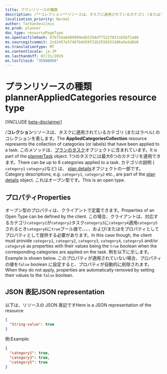 ```yaml
---
title: プランリソースの種類
description: /**コレクション**リソースは、タスクに適用されているカテゴリ (またはラベル) のコレクションを表します。 このメソッドは、プランのタスクオブジェクトに含まれています。
localization_priority: Normal
author: TarkanSevilmis
ms.prod: planner
doc_type: resourcePageType
ms.openlocfilehash: 87b75da0489099edb5294df752278311b5bf2a86
ms.sourcegitcommit: 2c62457e57467b8d50f21b255b553106a9a5d8d6
ms.translationtype: MT
ms.contentlocale: ja-JP
ms.lasthandoff: 07/31/2019
ms.locfileid: "35966056"
---
```

# <a name="plannerappliedcategories-resource-type"></a><span data-ttu-id="eb63e-104">プランリソースの種類</span><span class="sxs-lookup"><span data-stu-id="eb63e-104">plannerAppliedCategories resource type</span></span>

[!INCLUDE [beta-disclaimer](../../includes/beta-disclaimer.md)]

<span data-ttu-id="eb63e-105">/**コレクション**リソースは、タスクに適用されているカテゴリ (またはラベル) のコレクションを表します。</span><span class="sxs-lookup"><span data-stu-id="eb63e-105">The **AppliedCategoriesCollection** resource represents the collection of categories (or labels) that have been applied to a task.</span></span> <span data-ttu-id="eb63e-106">このメソッドは、[プランのタスク](plannertask.md)オブジェクトに含まれています。</span><span class="sxs-lookup"><span data-stu-id="eb63e-106">It is part of the [plannerTask](plannertask.md) object.</span></span>
<span data-ttu-id="eb63e-107">1つのタスクには最大6つのカテゴリを適用できます。</span><span class="sxs-lookup"><span data-stu-id="eb63e-107">There can be up to 6 categories applied to a task.</span></span> <span data-ttu-id="eb63e-108">カテゴリの説明 ( `category1` `category2`など) は、 [plan details](plannerplandetails.md)オブジェクトの一部です。</span><span class="sxs-lookup"><span data-stu-id="eb63e-108">Category descriptions, e.g. `category1`, `category2` etc., are part of the [plan details](plannerplandetails.md) object.</span></span> <span data-ttu-id="eb63e-109">これはオープン型です。</span><span class="sxs-lookup"><span data-stu-id="eb63e-109">This is an open type.</span></span>

## <a name="properties"></a><span data-ttu-id="eb63e-110">プロパティ</span><span class="sxs-lookup"><span data-stu-id="eb63e-110">Properties</span></span>
<span data-ttu-id="eb63e-111">オープン型のプロパティは、クライアントで定義できます。</span><span class="sxs-lookup"><span data-stu-id="eb63e-111">Properties of an Open Type can be defined by the client.</span></span> <span data-ttu-id="eb63e-112">この場合、クライアントは、対応するカテゴリ`category1`が`category2`タスク`category3`に`category4`適用`category5`されるとき`category6`に`true`ブール値で、、、、および/またはをプロパティとしてプロパティとして提供する必要があります。</span><span class="sxs-lookup"><span data-stu-id="eb63e-112">In this case though, the client must provide `category1`, `category2`, `category3`, `category4`, `category5` and/or `category6` as properties with their values being the `true` boolean when the corresponding categories are applied on the task.</span></span> <span data-ttu-id="eb63e-113">例を以下に示します。</span><span class="sxs-lookup"><span data-stu-id="eb63e-113">Example is shown below.</span></span> <span data-ttu-id="eb63e-114">このプロパティが適用されていない場合、プロパティの値を`false` boolean に設定すると、プロパティが自動的に削除されます。</span><span class="sxs-lookup"><span data-stu-id="eb63e-114">When they do not apply, properties are automatically removed by setting their values to the `false` boolean.</span></span> 

## <a name="json-representation"></a><span data-ttu-id="eb63e-115">JSON 表記</span><span class="sxs-lookup"><span data-stu-id="eb63e-115">JSON representation</span></span>

<span data-ttu-id="eb63e-116">以下は、リソースの JSON 表記です</span><span class="sxs-lookup"><span data-stu-id="eb63e-116">Here is a JSON representation of the resource</span></span>

<!-- {
  "blockType": "resource",
  "optionalProperties": [

  ],
  "@odata.type": "microsoft.graph.plannerAppliedCategories"
}-->

```json
{
  "String-value": true
}
```

<span data-ttu-id="eb63e-117">例:</span><span class="sxs-lookup"><span data-stu-id="eb63e-117">Example:</span></span> 

```json
{
  "category1": true,
  "category3": true,
  "category5": true
}
```

<!-- uuid: 8fcb5dbc-d5aa-4681-8e31-b001d5168d79
2015-10-25 14:57:30 UTC -->
<!--
{
  "type": "#page.annotation",
  "description": "plannerAppliedCategories resource",
  "keywords": "",
  "section": "documentation",
  "tocPath": "",
  "suppressions": []
}
-->
